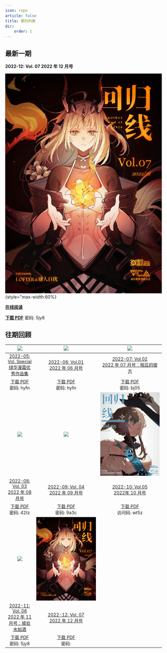 ```yaml
---
icon: repo
article: false
title: 期刊列表
dir:
    order: 1
---
```


<!-- more -->

## 最新一期

**2022-12: Vol. 07 2022 年 12 月号**

![](./2022-12/res/cover.jpg){style="max-width:60%}

[**在线阅读**](./2022-12/README.md)

[**下载 PDF**](https://aneot.lanzoue.com/b012bjyib) 密码: 5jy8

## 往期回顾
|![](./2022-05/res/cover.webp)|![](./2022-06//res/cover.webp)|![](./2022-07/res/cover.webp)|
|:-:|:-:|:-:|
|[2022-05: Vol. Special <br>绿华漫霜优秀作品集](2022-05/)|[2022-06: Vol.01 <br>2022 年 06 月号](2022-06/)|[2022-07: Vol.02 <br>2022 年 07 月号：相互的彼方](2022-07/)|
|[下载 PDF](https://wwb.lanzouf.com/b011miqxc)<br>密码: hyfn|[下载 PDF](https://wwb.lanzouf.com/b011miqxc)<br>密码: hyfn|[下载 PDF](https://wwb.lanzouf.com/b011u6cne)<br>密码: bj05|
|![](./2022-08/res/cover.webp)|![](./2022-09/res/cover.webp)|![](./2022-10/res/cover.webp)|
|[2022-08: Vol. 03 <br>2022 年 08 月号](2022-08/)|[2022-09: Vol. 04 <br>2022 年 09 月号](2022-09/)|[2022-10: Vol.05 <br>2022年 10 月号](2022-10/)|
|[下载 PDF](https://wwb.lanzouy.com/b011ya7gf)<br>密码: 42tz|[下载 PDF](https://wwb.lanzoue.com/b0121q8la)<br>密码: 9a3c|[下载 PDF](https://cloud.189.cn/web/share?code=JJFrM3fqqyMj)<br>访问码: wt5z|
|![](./2022-11/res/cover.jpg)| ![](./2022-12/res/cover.jpg)| |
|[2022-11: Vol. 06 <br>2022 年 11 月号：彼处水如酒](2022-11/)|[2022-12: Vol. 07 <br>2022 年 12 月号](2022-12/) | |
|[下载 PDF](https://aneot.lanzoue.com/b012bjyib)<br>密码: 5jy8| [下载 PDF]()<br>密码: | |

<ArticleAd />